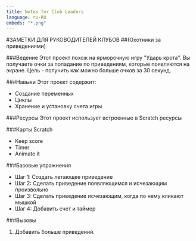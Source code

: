 ```yaml
---
title: Notes for Club Leaders 
language: ru-RU
embeds: "*.png"
---
```


#ЗАМЕТКИ ДЛЯ РУКОВОДИТЕЛЕЙ КЛУБОВ
##(Охотники за приведениями)

###Ведение
Этот проект похож на ярморочную игру "Ударь крота". Вы получаете очки за попадание по приведениям, которые появляются на экране. Цель - получить как можно больше очков за 30 секунд.

###Навыки
Этот проект содержит:

* Создание переменных
* Циклы
* Хранение и установку счета игры

###Ресурсы
Этот проект использует встроенные в Scratch ресурсы

###Карты Scratch
* Keep score 
* Timer 
* Animate it

###Базовые упражнения
* Шаг 1: Создать летающее приведение
* Шаг 2: Сделать приведение появляющимся и исчезающим произвольно
* Шаг 3: Сделать приведение исчезающим, когда по нему кликают мышкой
* Шаг 4: Добавить счет и таймер

###Вызовы
1. Добавить больше приведений.

